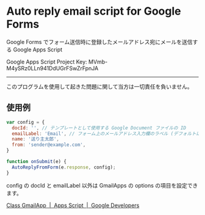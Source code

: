 # Auto reply email script for Google Forms
Google Forms でフォーム送信時に登録したメールアドレス宛にメールを送信する Google Apps Script

Google Apps Script Project Key: MVmb-M4ySRz0LLn941DdUGrFSwZrFpnJA

---
このプログラムを使用して起きた問題に関して当方は一切責任を負いません。
## 使用例
```javascript
var config = {
  docId: '', // テンプレートとして使用する Google Document ファイルの ID
  emailLabel: 'Email', // フォーム上のメールアドレス入力欄のラベル (デフォルトは 'メールアドレス')
  name: '送り主太郎',
  from: 'sender@example.com',
}

function onSubmit(e) {
  AutoReplyFromForm(e.response, config);
}
```
config の docId と emailLabel 以外は GmailApps の options の項目を設定できます。

[Class GmailApp  |  Apps Script  |  Google Developers](https://developers.google.com/apps-script/reference/gmail/gmail-app#sendemailrecipient-subject-body-options)
